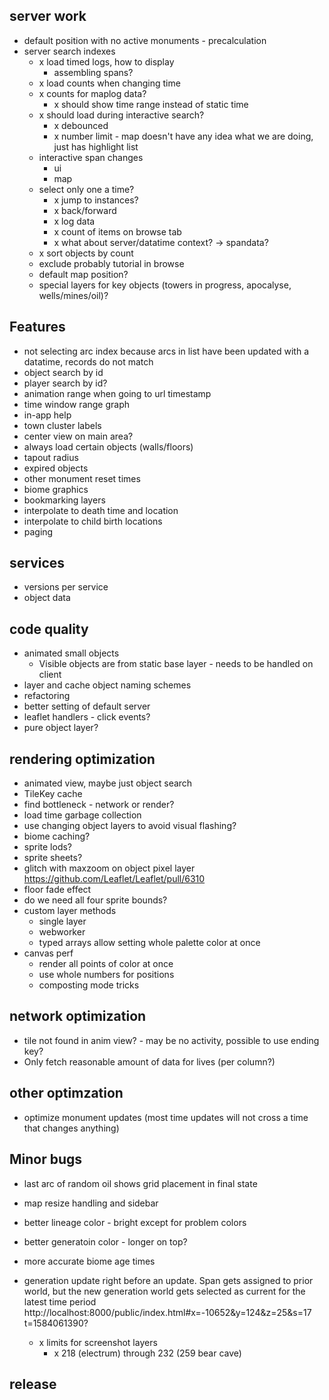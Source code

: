 ## server work
- default position with no active monuments - precalculation
- server search indexes
  - x load timed logs, how to display
    - assembling spans?
  - x load counts when changing time
  - x counts for maplog data?
    - x should show time range instead of static time
  - x should load during interactive search?
    - x debounced
    - x number limit - map doesn't have any idea what we are doing, just has highlight list
  - interactive span changes
    - ui
    - map
  - select only one a time?
    - x jump to instances?
    - x back/forward
    - x log data
    - x count of items on browse tab
    - x what about server/datatime context? -> spandata?
  - x sort objects by count
  - exclude probably tutorial in browse
  - default map position?
  - special layers for key objects (towers in progress, apocalyse, wells/mines/oil)?

## Features
- not selecting arc index because arcs in list have been updated with a datatime, records do not match
- object search by id
- player search by id?
- animation range when going to url timestamp
- time window range graph
- in-app help
- town cluster labels
- center view on main area?
- always load certain objects (walls/floors)
- tapout radius
- expired objects
- other monument reset times
- biome graphics
- bookmarking layers
- interpolate to death time and location
- interpolate to child birth locations
- paging

## services
- versions per service
- object data

## code quality
- animated small objects
  - Visible objects are from static base layer - needs to be handled on client
- layer and cache object naming schemes
- refactoring
- better setting of default server
- leaflet handlers - click events?
- pure object layer?


## rendering optimization
- animated view, maybe just object search
- TileKey cache
- find bottleneck - network or render?
- load time garbage collection
- use changing object layers to avoid visual flashing?
- biome caching?
- sprite lods?
- sprite sheets?
- glitch with maxzoom on object pixel layer https://github.com/Leaflet/Leaflet/pull/6310
- floor fade effect
- do we need all four sprite bounds?
- custom layer methods
  - single layer
  - webworker
  - typed arrays allow setting whole palette color at once
- canvas perf
  - render all points of color at once
  - use whole numbers for positions
  - composting mode tricks

## network optimization
- tile not found in anim view? - may be no activity, possible to use ending key?
- Only fetch reasonable amount of data for lives (per column?)

## other optimzation
- optimize monument updates (most time updates will not cross a time that changes anything)

## Minor bugs
- last arc of random oil shows grid placement in final state
- map resize handling and sidebar
- better lineage color - bright except for problem colors
- better generatoin color - longer on top?
- more accurate biome age times
- generation update right before an update. Span gets assigned to prior world, but the new generation world gets selected as current for the latest time period
  http://localhost:8000/public/index.html#x=-10652&y=124&z=25&s=17
  t=1584061390?

  - x limits for screenshot layers
    - x 218 (electrum) through 232 (259 bear cave)

## release
